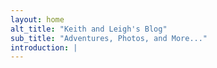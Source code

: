 ```yaml
---
layout: home
alt_title: "Keith and Leigh's Blog"
sub_title: "Adventures, Photos, and More..."
introduction: |
---
```

